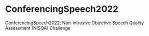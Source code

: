 # ConferencingSpeech2022
ConferencingSpeech2022; Non-intrusive Objective Speech Quality Assessment (NISQA) Challenge
